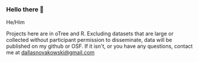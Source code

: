 ### Hello there 👋

He/Him

Projects here are in oTree and R. Excluding datasets that are large or collected without participant permission to disseminate, data will be published on my github or OSF. If it isn't, or you have any questions, contact me at dallasnovakowski@gmail.com



